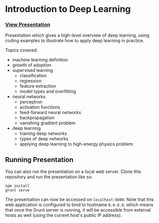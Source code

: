 # Introduction to Deep Learning

### [View Presentation](http://donaldwhyte.github.io/intro-to-deeplearning/)

Presentation which gives a high-level overview of deep learning, using coding
examples to illustrate how to apply deep learning in practice.

Topics covered:

* machine learning definition
* growth of adoption
* supervised learning
    - classification
    - regression
    - feature extraction
    - model types and overfitting
* neural networks
    - perceptron
    - activation functions
    - feed-forward neural networks
    - backpropagation
    - vanishing gradient problem
* deep learning
    - training deep networks
    - types of deep networks
    - applying deep learning to high-energy physics problem

## Running Presentation

You can also run the presentation on a local web server. Clone this repository and run the presentation like so:

```
npm install
grunt serve
```

The presentation can now be accessed on `localhost:8080`. Note that this web application is configured to bind to hostname `0.0.0.0`, which means that once the Grunt server is running, it will be accessible from external hosts as well (using the current host's public IP address).

